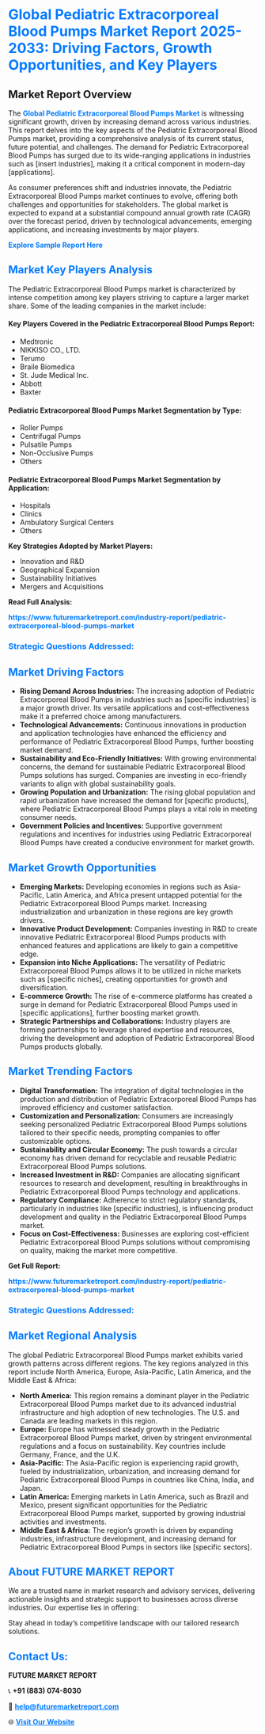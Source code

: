 <h1 style="color: #007BFF;">Global Pediatric Extracorporeal Blood Pumps Market Report 2025-2033: Driving Factors, Growth Opportunities, and Key Players</h1>

<section id="overview">
<h2>Market Report Overview</h2>
<p>The <a href="https://www.futuremarketreport.com/industry-report/pediatric-extracorporeal-blood-pumps-market" style="color: #007BFF; text-decoration: none;"><strong>Global Pediatric Extracorporeal Blood Pumps Market</strong></a> is witnessing significant growth, driven by increasing demand across various industries. This report delves into the key aspects of the Pediatric Extracorporeal Blood Pumps market, providing a comprehensive analysis of its current status, future potential, and challenges. The demand for Pediatric Extracorporeal Blood Pumps has surged due to its wide-ranging applications in industries such as [insert industries], making it a critical component in modern-day [applications].</p>
<p>As consumer preferences shift and industries innovate, the Pediatric Extracorporeal Blood Pumps market continues to evolve, offering both challenges and opportunities for stakeholders. The global market is expected to expand at a substantial compound annual growth rate (CAGR) over the forecast period, driven by technological advancements, emerging applications, and increasing investments by major players.</p>
</section>

<section id="overview">
<p><a href="https://www.futuremarketreport.com/request-sample/reportId=77570" style="color: #007BFF; text-decoration: none;"><strong>Explore Sample Report Here</strong></a></p>
</section>

<section id="key-players">
<h2 style="color: #007BFF;">Market Key Players Analysis</h2>
<p>The Pediatric Extracorporeal Blood Pumps market is characterized by intense competition among key players striving to capture a larger market share. Some of the leading companies in the market include:</p>
<h4>Key Players Covered in the Pediatric Extracorporeal Blood Pumps Report:</h4>
<ul><li>Medtronic</li><li>NIKKISO CO., LTD.</li><li>Terumo</li><li>Braile Biomedica</li><li>St. Jude Medical Inc.</li><li>Abbott</li><li>Baxter</li></ul>
<h4>Pediatric Extracorporeal Blood Pumps Market Segmentation by Type:</h4>
<ul><li>Roller Pumps</li><li>Centrifugal Pumps</li><li>Pulsatile Pumps</li><li>Non-Occlusive Pumps</li><li>Others</li></ul>

<h4>Pediatric Extracorporeal Blood Pumps Market Segmentation by Application:</h4>
<ul><li>Hospitals</li><li>Clinics</li><li>Ambulatory Surgical Centers</li><li>Others</li></ul>
<p><strong>Key Strategies Adopted by Market Players:</strong></p>
<ul>
<li>Innovation and R&D</li>
<li>Geographical Expansion</li>
<li>Sustainability Initiatives</li>
<li>Mergers and Acquisitions</li>
</ul>
</section>

<section>
<p><strong>Read Full Analysis: </strong></p><a href="https://www.futuremarketreport.com/industry-report/pediatric-extracorporeal-blood-pumps-market" style="color: #007BFF; text-decoration: none;"><strong>https://www.futuremarketreport.com/industry-report/pediatric-extracorporeal-blood-pumps-market</strong></a>
<h3 style="color: #007BFF;">Strategic Questions Addressed:</h3>
</section>

<section id="driving-factors">
<h2 style="color: #007BFF;">Market Driving Factors</h2>
<ul>
<li><strong>Rising Demand Across Industries:</strong> The increasing adoption of Pediatric Extracorporeal Blood Pumps in industries such as [specific industries] is a major growth driver. Its versatile applications and cost-effectiveness make it a preferred choice among manufacturers.</li>
<li><strong>Technological Advancements:</strong> Continuous innovations in production and application technologies have enhanced the efficiency and performance of Pediatric Extracorporeal Blood Pumps, further boosting market demand.</li>
<li><strong>Sustainability and Eco-Friendly Initiatives:</strong> With growing environmental concerns, the demand for sustainable Pediatric Extracorporeal Blood Pumps solutions has surged. Companies are investing in eco-friendly variants to align with global sustainability goals.</li>
<li><strong>Growing Population and Urbanization:</strong> The rising global population and rapid urbanization have increased the demand for [specific products], where Pediatric Extracorporeal Blood Pumps plays a vital role in meeting consumer needs.</li>
<li><strong>Government Policies and Incentives:</strong> Supportive government regulations and incentives for industries using Pediatric Extracorporeal Blood Pumps have created a conducive environment for market growth.</li>
</ul>
</section>

<section id="growth-opportunities">
<h2 style="color: #007BFF;">Market Growth Opportunities</h2>
<ul>
<li><strong>Emerging Markets:</strong> Developing economies in regions such as Asia-Pacific, Latin America, and Africa present untapped potential for the Pediatric Extracorporeal Blood Pumps market. Increasing industrialization and urbanization in these regions are key growth drivers.</li>
<li><strong>Innovative Product Development:</strong> Companies investing in R&D to create innovative Pediatric Extracorporeal Blood Pumps products with enhanced features and applications are likely to gain a competitive edge.</li>
<li><strong>Expansion into Niche Applications:</strong> The versatility of Pediatric Extracorporeal Blood Pumps allows it to be utilized in niche markets such as [specific niches], creating opportunities for growth and diversification.</li>
<li><strong>E-commerce Growth:</strong> The rise of e-commerce platforms has created a surge in demand for Pediatric Extracorporeal Blood Pumps used in [specific applications], further boosting market growth.</li>
<li><strong>Strategic Partnerships and Collaborations:</strong> Industry players are forming partnerships to leverage shared expertise and resources, driving the development and adoption of Pediatric Extracorporeal Blood Pumps products globally.</li>
</ul>
</section>

<section id="trending-factors">
<h2 style="color: #007BFF;">Market Trending Factors</h2>
<ul>
<li><strong>Digital Transformation:</strong> The integration of digital technologies in the production and distribution of Pediatric Extracorporeal Blood Pumps has improved efficiency and customer satisfaction.</li>
<li><strong>Customization and Personalization:</strong> Consumers are increasingly seeking personalized Pediatric Extracorporeal Blood Pumps solutions tailored to their specific needs, prompting companies to offer customizable options.</li>
<li><strong>Sustainability and Circular Economy:</strong> The push towards a circular economy has driven demand for recyclable and reusable Pediatric Extracorporeal Blood Pumps solutions.</li>
<li><strong>Increased Investment in R&D:</strong> Companies are allocating significant resources to research and development, resulting in breakthroughs in Pediatric Extracorporeal Blood Pumps technology and applications.</li>
<li><strong>Regulatory Compliance:</strong> Adherence to strict regulatory standards, particularly in industries like [specific industries], is influencing product development and quality in the Pediatric Extracorporeal Blood Pumps market.</li>
<li><strong>Focus on Cost-Effectiveness:</strong> Businesses are exploring cost-efficient Pediatric Extracorporeal Blood Pumps solutions without compromising on quality, making the market more competitive.</li>
</ul>
</section>

<section>
<p><strong>Get Full Report: </strong></p><a href="https://www.futuremarketreport.com/industry-report/pediatric-extracorporeal-blood-pumps-market" style="color: #007BFF; text-decoration: none;"><strong>https://www.futuremarketreport.com/industry-report/pediatric-extracorporeal-blood-pumps-market</strong></a>
<h3 style="color: #007BFF;">Strategic Questions Addressed:</h3>
</section>


<section id="regional-analysis">
<h2 style="color: #007BFF;">Market Regional Analysis</h2>
<p>The global Pediatric Extracorporeal Blood Pumps market exhibits varied growth patterns across different regions. The key regions analyzed in this report include North America, Europe, Asia-Pacific, Latin America, and the Middle East & Africa:</p>
<ul>
<li><strong>North America:</strong> This region remains a dominant player in the Pediatric Extracorporeal Blood Pumps market due to its advanced industrial infrastructure and high adoption of new technologies. The U.S. and Canada are leading markets in this region.</li>
<li><strong>Europe:</strong> Europe has witnessed steady growth in the Pediatric Extracorporeal Blood Pumps market, driven by stringent environmental regulations and a focus on sustainability. Key countries include Germany, France, and the U.K.</li>
<li><strong>Asia-Pacific:</strong> The Asia-Pacific region is experiencing rapid growth, fueled by industrialization, urbanization, and increasing demand for Pediatric Extracorporeal Blood Pumps in countries like China, India, and Japan.</li>
<li><strong>Latin America:</strong> Emerging markets in Latin America, such as Brazil and Mexico, present significant opportunities for the Pediatric Extracorporeal Blood Pumps market, supported by growing industrial activities and investments.</li>
<li><strong>Middle East & Africa:</strong> The region’s growth is driven by expanding industries, infrastructure development, and increasing demand for Pediatric Extracorporeal Blood Pumps in sectors like [specific sectors].</li>
</ul>
</section>

<footer>
<h2 style="color: #007BFF;">About FUTURE MARKET REPORT</h2>
<p>We are a trusted name in market research and advisory services, delivering actionable insights and strategic support to businesses across diverse industries. Our expertise lies in offering:</p>

<p>Stay ahead in today’s competitive landscape with our tailored research solutions.</p>

<h2 style="color: #007BFF;">Contact Us:</h2>
<p><strong>FUTURE MARKET REPORT</strong></p>
<p>📞 <strong>+91 (883) 074-8030</strong></p>
<p>📧 <strong><a href="mailto:help@futuremarketreport.com" style="color: #007BFF;">help@futuremarketreport.com</a></strong></p>
<p>🌐 <strong><a href="https://www.futuremarketreport.com/" style="color: #007BFF;">Visit Our Website</a></strong></p>
</footer>